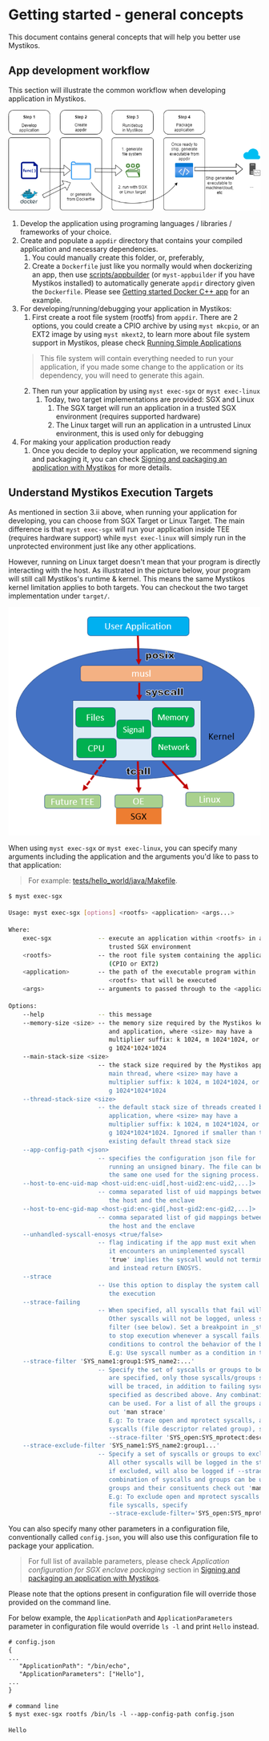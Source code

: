 # Getting started - general concepts

This document contains general concepts that will help you better use Mystikos.

## App development workflow

This section will illustrate the common workflow when developing application in Mystikos.

![Common workflow](getting-started-workflow.png)

1. Develop the application using programing languages / libraries / frameworks of your choice.
2. Create and populate a `appdir` directory that contains your compiled application and necessary dependencies.
   1. You could manually create this folder, or, preferably,
   2. Create a `Dockerfile` just like you normally would when dockerizing an app, then use [scripts/appbuilder](/scripts/appbuilder) (or `myst-appbuilder` if you have Mystikos installed) to automatically generate `appdir` directory given the `Dockerfile`. Please see [Getting started Docker C++ app](/doc/user-getting-started-docker-c++.md) for an example.
3. For developing/running/debugging your application in Mystikos:
   1. First create a root file system (rootfs) from `appdir`. There are 2 options, you could create a CPIO archive by using `myst mkcpio`, or an EXT2 image by using `myst mkext2`, to learn more about file system support in Mystikos, please check [Running Simple Applications](/doc/running-simple-app.md)
   > This file system will contain everything needed to run your application, if you made some change to the application or its dependency, you will need to generate this again.
   2. Then run your application by using `myst exec-sgx` or `myst exec-linux`
      1. Today, two target implementations are provided: SGX and Linux
         1. The SGX target will run an application in a trusted SGX environment (requires supported hardware)
         2. The Linux target will run an application in a untrusted Linux environment, this is used only for debugging
4. For making your application production ready
   1. Once you decide to deploy your application, we recommend signing and packaging it, you can check [Signing and packaging an application with Mystikos](/doc/sign-package.md) for more details.

## Understand Mystikos Execution Targets

As mentioned in section 3.ii above, when running your application for developing, you can choose from SGX Target or Linux Target. The main difference is that `myst exec-sgx` will run your application inside TEE (requires hardware support) while `myst exec-linux` will simply run in the unprotected environment just like any other applications.

However, running on Linux target doesn't mean that your program is directly interacting with the host. As illustrated in the picture below, your program will still call Mystikos's runtime & kernel. This means the same Mystikos kernel limitation applies to both targets. You can checkout the two target implementation under `target/`.

![Architecture](/arch.png)

When using `myst exec-sgx` or `myst exec-linux`, you can specify many arguments including the application and the arguments you'd like to pass to that application:

> For example: [tests/hello_world/java/Makefile](/tests/hello_world/java/Makefile).

```bash
$ myst exec-sgx

Usage: myst exec-sgx [options] <rootfs> <application> <args...>

Where:
    exec-sgx             -- execute an application within <rootfs> in a
                            trusted SGX environment
    <rootfs>             -- the root file system containing the application
                            (CPIO or EXT2)
    <application>        -- the path of the executable program within
                            <rootfs> that will be executed
    <args>               -- arguments to passed through to the <application>

Options:
    --help               -- this message
    --memory-size <size> -- the memory size required by the Mystikos kernel
                            and application, where <size> may have a
                            multiplier suffix: k 1024, m 1024*1024, or
                            g 1024*1024*1024
    --main-stack-size <size>
                         -- the stack size required by the Mystikos application's
                            main thread, where <size> may have a
                            multiplier suffix: k 1024, m 1024*1024, or
                            g 1024*1024*1024
    --thread-stack-size <size>
                         -- the default stack size of threads created by the
                            application, where <size> may have a
                            multiplier suffix: k 1024, m 1024*1024, or
                            g 1024*1024*1024. Ignored if smaller than the
                            existing default thread stack size
    --app-config-path <json>
                         -- specifies the configuration json file for
                            running an unsigned binary. The file can be
                            the same one used for the signing process.
    --host-to-enc-uid-map <host-uid:enc-uid[,host-uid2:enc-uid2,...]>
                         -- comma separated list of uid mappings between
                            the host and the enclave
    --host-to-enc-gid-map <host-gid:enc-gid[,host-gid2:enc-gid2,...]>
                         -- comma separated list of gid mappings between
                            the host and the enclave
    --unhandled-syscall-enosys <true/false>
                         -- flag indicating if the app must exit when
                            it encounters an unimplemented syscall
                            'true' implies the syscall would not terminate
                            and instead return ENOSYS.
    --strace            
                         -- Use this option to display the system call traces of 
                            the execution
    --strace-failing
                         -- When specified, all syscalls that fail will be logged.
                            Other syscalls will not be logged, unless specified via 
                            filter (see below). Set a breakpoint in _strace_failure_hook 
                            to stop execution whenever a syscall fails. Use breakpoint 
                            conditions to control the behavior of the breakpoint.
                            E.g: Use syscall number as a condition in the breakpoint
    --strace-filter 'SYS_name1:group1:SYS_name2:...'
                         -- Specify the set of syscalls or groups to be traced. When filters 
                            are specified, only those syscalls/groups specified in the filter 
                            will be traced, in addition to failing syscalls if
                            specified as described above. Any combination of syscalls and groups 
                            can be used. For a list of all the groups and their consituents check
                            out 'man strace' 
                            E.g: To trace open and mprotect syscalls, and 'desc' group of 
                            syscalls (file descriptor related group), specify 
                            --strace-filter 'SYS_open:SYS_mprotect:desc'
    --strace-exclude-filter 'SYS_name1:SYS_name2:group1...'
                         -- Specify a set of syscalls or groups to exclude from the strace log. 
                            All other syscalls will be logged in the strace. Failing syscalls, even 
                            if excluded, will also be logged if --strace-failing is specified. Any 
                            combination of syscalls and groups can be used.  For a list of all the 
                            groups and their consituents check out 'man strace' 
                            E.g: To exclude open and mprotect syscalls and the group of 
                            file syscalls, specify
                            --strace-exclude-filter='SYS_open:SYS_mprotect:file'
```

You can also specify many other parameters in a configuration file, conventionally called `config.json`, you will also use this configuration file to package your application.

> For full list of available parameters, please check *Application configuration for SGX enclave packaging* section in [Signing and packaging an application with Mystikos](/doc/sign-package.md).

Please note that the options present in configuration file will override those provided on the command line.

For below example, the `ApplicationPath` and `ApplicationParameters` parameter in configuration file would override `ls -l` and print `Hello` instead.

```
# config.json
{
...
   "ApplicationPath": "/bin/echo",
   "ApplicationParameters": ["Hello"],
...
}

# command line
$ myst exec-sgx rootfs /bin/ls -l --app-config-path config.json

Hello
```
